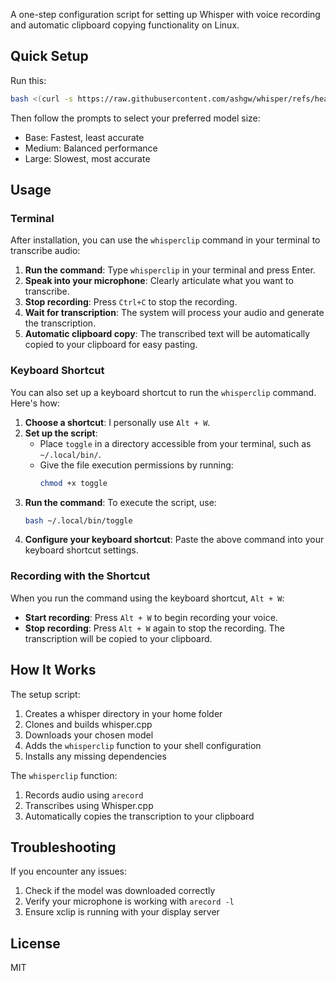 A one-step configuration script for setting up Whisper with voice recording and automatic clipboard copying functionality on Linux.

## Quick Setup

Run this:

```bash
bash <(curl -s https://raw.githubusercontent.com/ashgw/whisper/refs/heads/main/run)
```

Then follow the prompts to select your preferred model size:

- Base: Fastest, least accurate
- Medium: Balanced performance
- Large: Slowest, most accurate

## Usage

### Terminal

After installation, you can use the `whisperclip` command in your terminal to transcribe audio:

1. **Run the command**: Type `whisperclip` in your terminal and press Enter.
2. **Speak into your microphone**: Clearly articulate what you want to transcribe.
3. **Stop recording**: Press `Ctrl+C` to stop the recording.
4. **Wait for transcription**: The system will process your audio and generate the transcription.
5. **Automatic clipboard copy**: The transcribed text will be automatically copied to your clipboard for easy pasting.

### Keyboard Shortcut

You can also set up a keyboard shortcut to run the `whisperclip` command. Here's how:

1. **Choose a shortcut**: I personally use `Alt + W`.
2. **Set up the script**:
   - Place `toggle` in a directory accessible from your terminal, such as `~/.local/bin/`.
   - Give the file execution permissions by running:
     ```bash
     chmod +x toggle
     ```
3. **Run the command**: To execute the script, use:
   ```bash
   bash ~/.local/bin/toggle
   ```
4. **Configure your keyboard shortcut**: Paste the above command into your keyboard shortcut settings.

### Recording with the Shortcut

When you run the command using the keyboard shortcut, `Alt + W`:

- **Start recording**: Press `Alt + W` to begin recording your voice.
- **Stop recording**: Press `Alt + W` again to stop the recording. The transcription will be copied to your clipboard.

## How It Works

The setup script:

1. Creates a whisper directory in your home folder
2. Clones and builds whisper.cpp
3. Downloads your chosen model
4. Adds the `whisperclip` function to your shell configuration
5. Installs any missing dependencies

The `whisperclip` function:

1. Records audio using `arecord`
2. Transcribes using Whisper.cpp
3. Automatically copies the transcription to your clipboard

## Troubleshooting

If you encounter any issues:

1. Check if the model was downloaded correctly
2. Verify your microphone is working with `arecord -l`
3. Ensure xclip is running with your display server

## License

MIT

